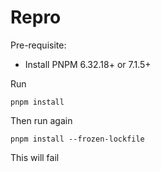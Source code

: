 # Repro

Pre-requisite:

- Install PNPM 6.32.18+ or 7.1.5+

Run

```
pnpm install
```

Then run again

```
pnpm install --frozen-lockfile
```

This will fail
